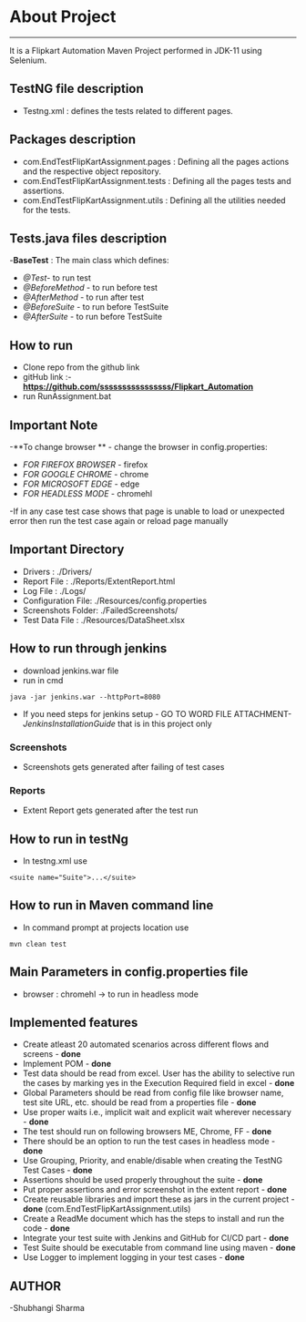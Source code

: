 # About Project
----------------------------------------------------------------------------------
It is a Flipkart Automation Maven Project performed in JDK-11 using Selenium.

## TestNG file description
- Testng.xml : defines the tests related to different pages.

## Packages description 
 - com.EndTestFlipKartAssignment.pages : Defining all the pages actions and the respective object repository.
 - com.EndTestFlipKartAssignment.tests : Defining all the pages tests and assertions.
 - com.EndTestFlipKartAssignment.utils : Defining all the utilities needed for the tests.

## Tests.java files description 
-**BaseTest** : The main class which defines: 
- *@Test*- to run test
- *@BeforeMethod* - to run before test
- *@AfterMethod*  - to run after test
- *@BeforeSuite*  - to run before TestSuite
- *@AfterSuite*   - to run before TestSuite


## How to run

- Clone repo from the github link
- gitHub link :- **https://github.com/ssssssssssssssss/Flipkart_Automation**
- run RunAssignment.bat

## Important Note

-**To change browser ** - change the browser in config.properties:
- *FOR FIREFOX BROWSER* - firefox
- *FOR GOOGLE CHROME* - chrome
- *FOR MICROSOFT EDGE* - edge
- *FOR HEADLESS MODE* - chromehl

-If in any case test case shows that page is unable to load or unexpected error then run the test case again or reload page manually

## Important Directory

- Drivers : ./Drivers/
- Report File : ./Reports/ExtentReport.html
- Log File : ./Logs/
- Configuration File: ./Resources/config.properties
- Screenshots Folder: ./FailedScreenshots/
- Test Data File : ./Resources/DataSheet.xlsx

## How to run through jenkins

- download jenkins.war file
- run in cmd 

```
java -jar jenkins.war --httpPort=8080
```

- If you need steps for jenkins setup - GO TO WORD FILE ATTACHMENT-*JenkinsInstallationGuide* that is in this project only 

### Screenshots

- Screenshots gets generated after failing of test cases

### Reports

- Extent Report gets generated after the test run

## How to run in testNg

- In testng.xml use 

```
<suite name="Suite">...</suite>
```

## How to run in Maven command line

- In command prompt at projects location use 

```
mvn clean test
```

## Main Parameters in config.properties file

- browser : chromehl -> to run in headless mode

## Implemented features

-	Create atleast 20 automated scenarios across different flows and screens - **done** 
-	Implement POM - **done**
-	Test data should be read from excel. User has the ability to selective run the 	 	cases by 	marking yes in the Execution Required field in excel - **done**  
-	Global Parameters should be read from config file like browser name, test site 	URL,  	etc. 	should be read from a properties file - **done**  
-	Use proper waits i.e., implicit wait and explicit wait wherever necessary  - **done** 
-	The test should run on following browsers ME, Chrome, FF - **done** 
-	There should be an option to run the test cases in headless mode - **done**
-	Use Grouping, Priority, and enable/disable when creating the TestNG Test Cases 	- **done**  
-	Assertions should be used properly throughout the suite - **done** 
-	Put proper assertions and error screenshot in the extent report - **done**
-	Create reusable libraries and import these as jars in the current project - **done** 	(com.EndTestFlipKartAssignment.utils)
-	Create a ReadMe document which has the steps to install and run the code - **done**
-	Integrate your test suite with Jenkins and GitHub for CI/CD part -  **done**
-	Test Suite should be executable from command line using maven - **done**
-	Use Logger to implement logging in your test cases - **done**


## AUTHOR
-Shubhangi Sharma